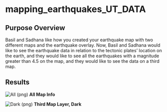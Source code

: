 # mapping_earthquakes_UT_DATA

## Purpose Overview

Basil and Sadhana like how you created your earthquake map with two different maps and the earthquake overlay. Now, Basil and Sadhana would like to see the earthquake data in relation to the tectonic plates’ location on the earth, and they would like to see all the earthquakes with a magnitude greater than 4.5 on the map, and they would like to see the data on a third map.

## Results

![All (png)](./earhquake_Challenge/statics/images/all_things.png)
**All Map Info**

![Dark (png)](./earhquake_Challenge/statics/images/dark_map.png)
**Third Map Layer, Dark**
